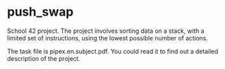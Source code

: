 # push_swap
School 42 project. The project involves sorting data on a stack, with a limited set of instructions, using the lowest possible number of actions.

The task file is pipex.en.subject.pdf. You could read it to find out a detailed description of the project.
